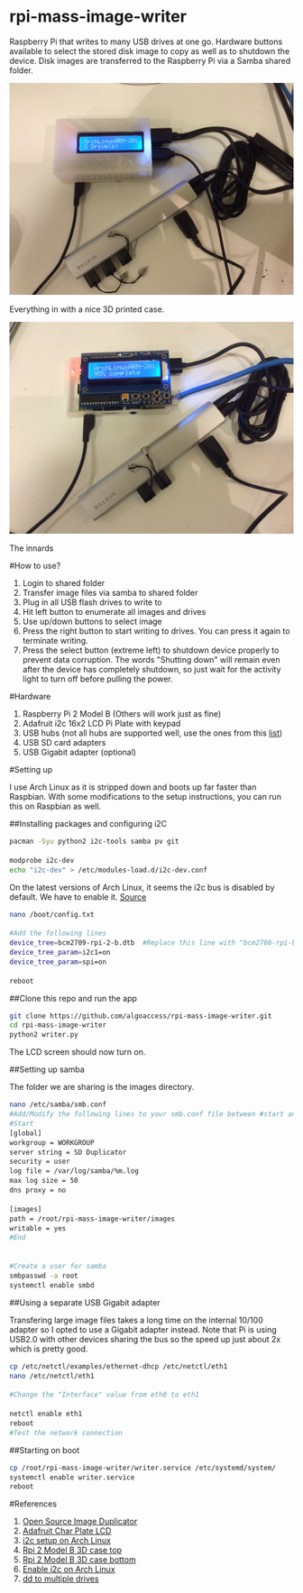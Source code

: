 # rpi-mass-image-writer
Raspberry Pi that writes to many USB drives at one go. Hardware buttons available to select the stored disk image to copy as well as to shutdown the device. Disk images are transferred to the Raspberry Pi via a Samba shared folder.

![Screen](/photos/front-idle-with-case.jpg)

Everything in with a nice 3D printed case.

![Screen](/photos/front-writing-no-case.jpg)

The innards

#How to use?
1. Login to shared folder
2. Transfer image files via samba to shared folder
3. Plug in all USB flash drives to write to
4. Hit left button to enumerate all images and drives 
5. Use up/down buttons to select image
6. Press the right button to start writing to drives. You can press it again to terminate writing.
7. Press the select button (extreme left) to shutdown device properly to prevent data corruption. The words "Shutting down" will remain even after the device has completely shutdown, so just wait for the activity light to turn off before pulling the power.

#Hardware
1. Raspberry Pi 2 Model B (Others will work just as fine)
2. Adafruit i2c 16x2 LCD Pi Plate with keypad
3. USB hubs (not all hubs are supported well, use the ones from this [list](http://elinux.org/RPi_Powered_USB_Hubs))
4. USB SD card adapters
5. USB Gigabit adapter (optional)

#Setting up

I use Arch Linux as it is stripped down and boots up far faster than Raspbian. With some modifications to the setup instructions, you can run this on Raspbian as well.

##Installing packages and configuring i2C

```bash
pacman -Syu python2 i2c-tools samba pv git

modprobe i2c-dev
echo "i2c-dev" > /etc/modules-load.d/i2c-dev.conf
```

On the latest versions of Arch Linux, it seems the i2c bus is disabled by default. We have to enable it. [Source](http://archlinuxarm.org/forum/viewtopic.php?f=31&t=8330)

```bash
nano /boot/config.txt

#Add the following lines
device_tree=bcm2709-rpi-2-b.dtb  #Replace this line with "bcm2708-rpi-b.dtb" or "bcm2708-rpi-b-plus.dtb" depending on your Raspberry Pi type.
device_tree_param=i2c1=on
device_tree_param=spi=on

reboot
```

##Clone this repo and run the app

```bash
git clone https://github.com/algoaccess/rpi-mass-image-writer.git
cd rpi-mass-image-writer
python2 writer.py
```
The LCD screen should now turn on.

##Setting up samba 

The folder we are sharing is the images directory.

```bash
nano /etc/samba/smb.conf
#Add/Modify the following lines to your smb.conf file between #start and #end
#Start
[global]
workgroup = WORKGROUP
server string = SD Duplicator
security = user
log file = /var/log/samba/%m.log
max log size = 50
dns proxy = no

[images]
path = /root/rpi-mass-image-writer/images
writable = yes
#End


#Create a user for samba
smbpasswd -a root
systemctl enable smbd
```

##Using a separate USB Gigabit adapter

Transfering large image files takes a long time on the internal 10/100 adapter so I opted to use a Gigabit adapter instead. Note that Pi is using USB2.0 with other devices sharing the bus so the speed up just about 2x which is pretty good.

```bash
cp /etc/netctl/examples/ethernet-dhcp /etc/netctl/eth1
nano /etc/netctl/eth1

#Change the "Interface" value from eth0 to eth1

netctl enable eth1
reboot
#Test the network connection
```

##Starting on boot

```bash
cp /root/rpi-mass-image-writer/writer.service /etc/systemd/system/
systemctl enable writer.service
reboot
```

#References
1. [Open Source Image Duplicator](https://github.com/rockandscissor/osid)
2. [Adafruit Char Plate LCD](https://learn.adafruit.com/adafruit-16x2-character-lcd-plus-keypad-for-raspberry-pi/overview)
3. [i2c setup on Arch Linux](http://cfedk.host.cs.st-andrews.ac.uk/site/?q=2013-pi)
4. [Rpi 2 Model B 3D case top](http://www.thingiverse.com/thing:588608)
5. [Rpi 2 Model B 3D case bottom](http://www.thingiverse.com/thing:582366)
6. [Enable i2c on Arch Linux](http://archlinuxarm.org/forum/viewtopic.php?f=31&t=8330)
7. [dd to multiple drives](https://joshhead.wordpress.com/2011/08/04/multiple-output-files-with-dd-utility/)
